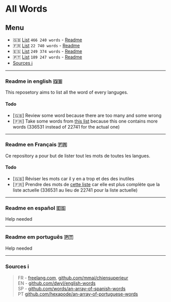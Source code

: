 # All Words

## Menu
- 🇬🇧 [List](https://github.com/PolMrt/allwords/blob/master/en/words.txt) `466 240 words`  - [Readme](https://github.com/PolMrt/allwords#readme-in-english-)
- 🇫🇷 [List](https://github.com/PolMrt/allwords/blob/master/fr/words.txt) `22 740 words` - [Readme](https://github.com/PolMrt/allwords#readme-en-fran%C3%A7ais-)
- 🇪🇸 [List](https://github.com/PolMrt/allwords/blob/master/sp/words.txt) `249 374 words` - [Readme](https://github.com/PolMrt/allwords#readme-en-espa%C3%B1ol-)
- 🇵🇹 [List](https://github.com/PolMrt/allwords/blob/master/pt/words.txt) `189 247 words` - [Readme](https://github.com/PolMrt/allwords#readme-em-português-)
- [Sources ℹ](https://github.com/PolMrt/allwords#sources-%E2%84%B9)

----

### Readme in english 🇬🇧
This reposetory aims to list all the word of every languges.
#### Todo
 - [🇬🇧] Review some word because there are too many and some wrong
 - [🇫🇷] Take some words from [this list](https://raw.githubusercontent.com/mmai/chiensuperieur/master/dictionnaires/liste.de.mots.francais.frgut.txt) because this one contains more words (336531 instead of 22741 for the actual one)





 ----

### Readme en Français 🇫🇷
Ce repository a pour but de lister tout les mots de toutes les langues.
#### Todo
 - [🇬🇧] Réviser les mots car il y en a trop et des des inutiles
 - [🇫🇷] Prendre des mots de [cette liste](https://raw.githubusercontent.com/mmai/chiensuperieur/master/dictionnaires/liste.de.mots.francais.frgut.txt) car elle est plus complète que la liste actuelle (336531 au lieu de 22741 pour la liste actuelle)


----

### Readme en español 🇪🇸
Help needed

----

### Readme em português 🇵🇹
Help needed

----

### Sources ℹ
> FR - [freelang.com](https://www.freelang.com/dictionnaire/dic-francais.php), [github.com/mmai/chiensuperieur](https://raw.githubusercontent.com/mmai/chiensuperieur/master/dictionnaires/liste.de.mots.francais.frgut.txt)<br>
> EN - [github.com/dwyl/english-words](https://github.com/dwyl/english-words)<br>
> SP - [github.com/words/an-array-of-spanish-words](https://github.com/words/an-array-of-spanish-words/blob/master/corpus.txt)<br>
> PT [github.com/hexapode/an-array-of-portuguese-words](https://github.com/hexapode/an-array-of-portuguese-words/blob/master/words.json)
